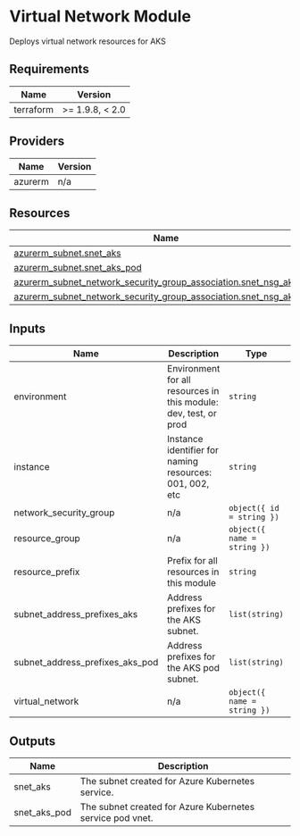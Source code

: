 <!-- BEGIN_TF_DOCS -->
<!-- markdown-table-prettify-ignore-start -->
# Virtual Network Module

Deploys virtual network resources for AKS

## Requirements

| Name | Version |
|------|---------|
| terraform | >= 1.9.8, < 2.0 |

## Providers

| Name | Version |
|------|---------|
| azurerm | n/a |

## Resources

| Name | Type |
|------|------|
| [azurerm_subnet.snet_aks](https://registry.terraform.io/providers/hashicorp/azurerm/latest/docs/resources/subnet) | resource |
| [azurerm_subnet.snet_aks_pod](https://registry.terraform.io/providers/hashicorp/azurerm/latest/docs/resources/subnet) | resource |
| [azurerm_subnet_network_security_group_association.snet_nsg_aks](https://registry.terraform.io/providers/hashicorp/azurerm/latest/docs/resources/subnet_network_security_group_association) | resource |
| [azurerm_subnet_network_security_group_association.snet_nsg_aks_pod](https://registry.terraform.io/providers/hashicorp/azurerm/latest/docs/resources/subnet_network_security_group_association) | resource |

## Inputs

| Name | Description | Type | Default | Required |
|------|-------------|------|---------|:--------:|
| environment | Environment for all resources in this module: dev, test, or prod | `string` | n/a | yes |
| instance | Instance identifier for naming resources: 001, 002, etc | `string` | n/a | yes |
| network\_security\_group | n/a | ```object({ id = string })``` | n/a | yes |
| resource\_group | n/a | ```object({ name = string })``` | n/a | yes |
| resource\_prefix | Prefix for all resources in this module | `string` | n/a | yes |
| subnet\_address\_prefixes\_aks | Address prefixes for the AKS subnet. | `list(string)` | n/a | yes |
| subnet\_address\_prefixes\_aks\_pod | Address prefixes for the AKS pod subnet. | `list(string)` | n/a | yes |
| virtual\_network | n/a | ```object({ name = string })``` | n/a | yes |

## Outputs

| Name | Description |
|------|-------------|
| snet\_aks | The subnet created for Azure Kubernetes service. |
| snet\_aks\_pod | The subnet created for Azure Kubernetes service pod vnet. |
<!-- markdown-table-prettify-ignore-end -->
<!-- END_TF_DOCS -->
